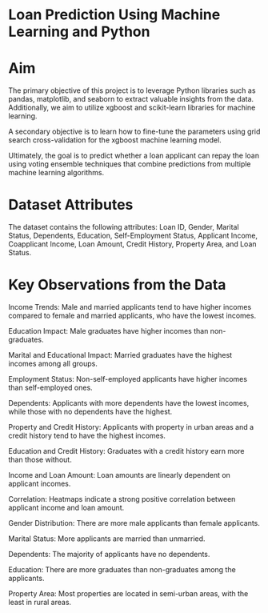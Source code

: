 # Loan Prediction Using Machine Learning and Python
# Aim
The primary objective of this project is to leverage Python libraries such as pandas, matplotlib, and seaborn to extract valuable insights from the data. Additionally, we aim to utilize xgboost and scikit-learn libraries for machine learning.

A secondary objective is to learn how to fine-tune the parameters using grid search cross-validation for the xgboost machine learning model.

Ultimately, the goal is to predict whether a loan applicant can repay the loan using voting ensemble techniques that combine predictions from multiple machine learning algorithms.

# Dataset Attributes
The dataset contains the following attributes: Loan ID, Gender, Marital Status, Dependents, Education, Self-Employment Status, Applicant Income, Coapplicant Income, Loan Amount, Credit History, Property Area, and Loan Status.

# Key Observations from the Data
Income Trends: Male and married applicants tend to have higher incomes compared to female and married applicants, who have the lowest incomes.

Education Impact: Male graduates have higher incomes than non-graduates.

Marital and Educational Impact: Married graduates have the highest incomes among all groups.

Employment Status: Non-self-employed applicants have higher incomes than self-employed ones.

Dependents: Applicants with more dependents have the lowest incomes, while those with no dependents have the highest.

Property and Credit History: Applicants with property in urban areas and a credit history tend to have the highest incomes.

Education and Credit History: Graduates with a credit history earn more than those without.

Income and Loan Amount: Loan amounts are linearly dependent on applicant incomes.

Correlation: Heatmaps indicate a strong positive correlation between applicant income and loan amount.

Gender Distribution: There are more male applicants than female applicants.

Marital Status: More applicants are married than unmarried.

Dependents: The majority of applicants have no dependents.

Education: There are more graduates than non-graduates among the applicants.

Property Area: Most properties are located in semi-urban areas, with the least in rural areas.
